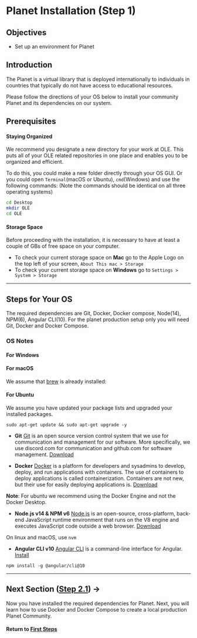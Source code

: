 # Planet Installation (Step 1)

## Objectives

- Set up an environment for Planet

## Introduction

The Planet is a virtual library that is deployed internationally to individuals in countries that typically do not have access to educational resources.

Please follow the directions of your OS below to install your community Planet and its dependencies on our system.

## Prerequisites

#### Staying Organized

We recommend you designate a new directory for your work at OLE. This puts all of your OLE related repositories in one place and enables you to be organized and efficient.

To do this, you could make a new folder directly through your OS GUI. Or you could open `Terminal`(macOS or Ubuntu), `cmd`(Windows) and use the following commands: (Note the commands should be identical on all three operating systems)

```bash
cd Desktop
mkdir OLE
cd OLE
```

#### Storage Space

Before proceeding with the installation, it is necessary to have at least a couple of GBs of free space on your computer.

* To check your current storage space on **Mac** go to the Apple Logo on the top left of your screen, `About This mac > Storage`
* To check your current storage space on **Windows** go to `Settings > System > Storage`

---

## Steps for Your OS
The required dependencies are Git, Docker, Docker compose, Node(14), NPM(6), Angular CLI(10). For the planet production setup only you will need Git, Docker and Docker Compose.

### OS Notes

#### For Windows

#### For macOS
We assume that [brew](http://brew.sh/) is already installed:

#### For Ubuntu
We assume you have updated your package lists and upgraded your installed packages.

```
sudo apt-get update && sudo apt-get upgrade -y
```


- **Git**
[Git](https://git-scm.com) is an open source version control system that we use for communication and management for our software. More specifically, we use discord.com for communication and github.com for software management. [Download](https://git-scm.com/download/win)

- **Docker**
[Docker](https://www.docker.com) is a platform for developers and sysadmins to develop, deploy, and run applications with containers. The use of containers to deploy applications is called containerization. Containers are not new, but their use for easily deploying applications is. [Download](https://docs.docker.com/engine/install/)

**Note**: For ubuntu we recommend using the Docker Engine and not the Docker Desktop.


- **Node.js v14 & NPM v6**
[Node.js](https://nodejs.org) is an open-source, cross-platform, back-end JavaScript runtime environment that runs on the V8 engine and executes JavaScript code outside a web browser. [Download](https://nodejs.org/en/download/package-manager)

On linux and macOS, use `nvm`

- **Angular CLI v10**
[Angular CLI](https://cli.angular.io) is a command-line interface for Angular. [Install](https://cli.angular.io)

```
npm install -g @angular/cli@10
```

---


## Next Section ([Step 2.1](vi-docker-tutorial.md)) **→**

Now  you have installed the required dependencies for Planet. Next, you will learn how to use Docker and Docker Compose to create a local production Planet Community.

#### Return to [First Steps](vi-first-steps.md#Step_1_-_Prerequisites)



